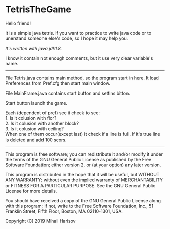 # TetrisTheGame 

Hello friend! 

It is a simple java tetris. 
If you want to practice to write java code or to unerstand someone else's code, 
so I hope it may help you. 

_It's written with java jdk1.8._ 

I know it contain not enough comments, but it use very clear variable's name. 

***

File Tetris.java contains main method, so the program start in here. 
It load Preferences from Pref.cfg then start main window. 

File MainFrame.java contains start button and settins bitton. 

Start button launch the game. 

Each (dependent of pref) sec it check to see:   
	1. Is it colusion with flor?   
	2. Is it colusion with another block?   
	3. Is it colusion with ceiling?   
When one of them occur(except last) it check if a line is full. 
If it's true line is deleted and add 100 scors. 

***

  This program is free software; you can redistribute it and/or modify 
  it under the terms of the GNU General Public License as published by 
  the Free Software Foundation; either version 2, or (at your option) 
  any later version.
 
  This program is distributed in the hope that it will be useful, 
  but WITHOUT ANY WARRANTY; without even the implied warranty of 
  MERCHANTABILITY or FITNESS FOR A PARTICULAR PURPOSE.  See the 
  GNU General Public License for more details.
  
  You should have received a copy of the GNU General Public License along with 
  this program; if not, write to the Free Software Foundation, Inc., 51 Franklin 
  Street, Fifth Floor, Boston, MA 02110-1301, USA. 
  
  Copyright (C) 2019 Mihail Harisov 
 
